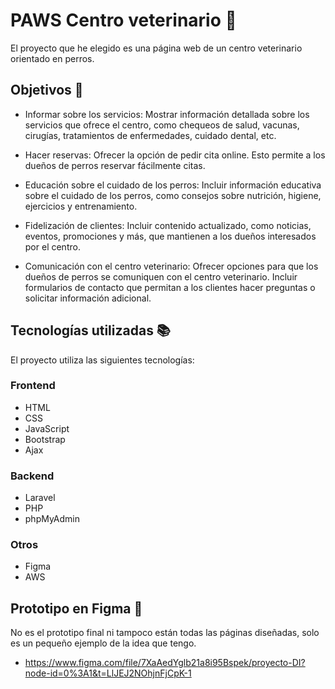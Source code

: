 

# PAWS Centro veterinario :dog:

El proyecto que he elegido es una página web de un centro veterinario orientado en perros.

## Objetivos 🎯

- Informar sobre los servicios: Mostrar información detallada sobre los servicios que ofrece el centro, como chequeos de salud, vacunas, cirugías, tratamientos de enfermedades, cuidado dental, etc. 

- Hacer reservas: Ofrecer la opción de pedir cita online. Esto permite a los dueños de perros reservar fácilmente citas.

- Educación sobre el cuidado de los perros: Incluir información educativa sobre el cuidado de los perros, como consejos sobre nutrición, higiene, ejercicios y entrenamiento. 

- Fidelización de clientes: Incluir contenido actualizado, como noticias, eventos, promociones y más, que mantienen a los dueños interesados por el centro.

- Comunicación con el centro veterinario: Ofrecer opciones para que los dueños de perros se comuniquen con el centro veterinario. Incluir formularios de contacto que permitan a los clientes hacer preguntas o solicitar información adicional.

## Tecnologías utilizadas 📚

El proyecto utiliza las siguientes tecnologías:

### Frontend

- HTML 
- CSS
- JavaScript
- Bootstrap
- Ajax

### Backend

- Laravel
- PHP 
- phpMyAdmin  

### Otros

- Figma
- AWS 

## Prototipo en Figma :art:

No es el prototipo final ni tampoco están todas las páginas diseñadas, solo es un pequeño ejemplo de la idea que tengo. 

- https://www.figma.com/file/7XaAedYglb21a8i95Bspek/proyecto-DI?node-id=0%3A1&t=LlJEJ2NOhjnFjCpK-1

